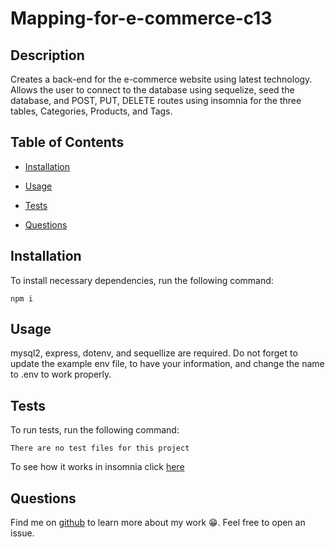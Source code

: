 
  # Mapping-for-e-commerce-c13

  
  ## Description

  Creates a back-end for the e-commerce website using latest technology. Allows the user to connect to the database using sequelize, seed the database, and POST, PUT, DELETE routes using insomnia for the three tables, Categories, Products, and Tags. 
  
  
  ## Table of Contents
  

  * [Installation](#installation)
  
  * [Usage](#usage)

  * [Tests](#tests)

  * [Questions](#questions)

  ## Installation

  To install necessary dependencies, run the following command:

  ~~~
  npm i
  ~~~

  ## Usage

   mysql2, express, dotenv, and sequellize are required. Do not forget to update the example env file, to have your information, and change the name to .env to work properly. 

  ## Tests

  To run tests, run the following command:

  ~~~
  There are no test files for this project
  ~~~

  To see how it works in insomnia click <a href="https://drive.google.com/file/d/1pp15Y9Ti2ogOpL70ons79TAOsB_Q68Fz/view" target="_blank" rel="noreferrer noopener">here</a>

  ## Questions

  Find me on <a href="https://github.com/morgan1317" target="_blank">github</a> to learn more about my work  😁. Feel free to open an issue. 
